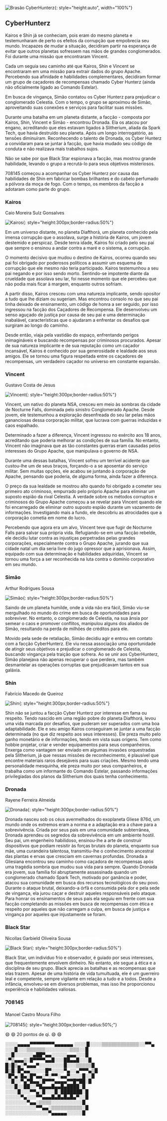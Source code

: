 ![Brasão CyberHunterz](assets/menor.png){: style="height:auto", width="100%"}

## <span class="classe-titulo">**CyberHunterz**</span>

Kairos e Shin já se conheciam, pois eram do mesmo planeta e testemunharam de perto os efeitos da corrupção que empobrecia seu mundo. Incapazes de mudar a situação, decidiram partir na esperança de evitar que outros planetas sofressem nas mãos de grandes conglomerados. Foi durante uma missão que encontraram Vincent.

Cada um seguia seu caminho até que Kairos, Shin e Vincent se encontraram em uma missão para extrair dados do grupo Apache. Percebendo sua afinidade e habilidades complementares, decidiram formar um grupo de caçadores de recompensas chamado Cyber Hunterz (ainda não oficialmente ligado ao Comando Estelar).

Em busca de vingança, Simão contatou os Cyber Hunterz para prejudicar o conglomerado Celestia. Com o tempo, o grupo se aproximou de Simão, aproveitando suas conexões e serviços para facilitar suas missões.

Durante uma batalha em um planeta distante, a facção - composta por Kairos, Shin, Vincent e Simão - encontrou Dronada. Ela os atacou por engano, acreditando que eles estavam ligados à Slitherium, aliada da Spark Tech, que havia destruído seu planeta. Após um longo interrogatório, as tensões diminuíram. Reconhecendo o talento de Dronada, os Cyber Hunterz a convidaram para se juntar à facção, que havia mudado seu código de conduta e não realizava mais trabalhos sujos.

Não se sabe por que Black Star espionava a facção, mas mostrou grande habilidade, levando o grupo a recrutá-lo para seus objetivos misteriosos.

708145 começou a acompanhar os Cyber Hunterz por causa das habilidades de Shin em fabricar bombas brilhantes e do cabelo perfumado a pólvora da moça de fogo. Com o tempo, os membros da facção a adotaram como parte do grupo.

### Kairos
Caio Moreira Sulz Gonsalves&nbsp;&nbsp;&nbsp;&nbsp;
<a href="https://github.com/CaioSulz" style="color:white">:simple-github:</a>
 
![Kairos](integrantes/kairos/profile.png){: style="height:300px;border-radius:50%"}

Em um universo distante, no planeta Diafthorá, um planeta conhecido pela imensa corrupção que o assolava, surge a história de Kairos, um jovem destemido e perspicaz. Desde tenra idade, Kairos foi criado pelo seu pai que sempre o ensinou a andar contra a maré e o sistema, a corrupção.

O momento decisivo que mudou o destino de Kairos, ocorreu quando seu pai foi obrigado por poderosos políticos a assumir um esquema de corrupção que ele mesmo não teria participado. Kairos testemunhou a seu pai negando e por isso sendo morto. Sentindo-se impotente diante da crueldade que assolava seu lar, foi nesse momento que ele percebeu que não podia mais ficar à margem, enquanto outros sofriam. 

A partir disso, Kairos cresceu com uma natureza implicante, sendo opositor a tudo que lhe diziam ou sugeriam. Mas encontrou consolo no que seu pai tinha deixado de ensinamento, um código de honra a ser seguido, por isso ingressou na facção dos Caçadores de Recompensa. Ele desenvolveu um senso aguçado de justiça por causa de seu pai e uma determinação inabalável, características que o ajudaram a enfrentar os desafios que surgiram ao longo do caminho.

Desde então, viaja pela vastidão do espaço, enfrentando perigos inimagináveis ​​e buscando recompensas por criminosos procurados. Apesar de sua natureza implicante e de sua reputação como um caçador incansável, Kairos é conhecido por sua generosidade e lealdade aos seus amigos. Ele se tornou uma figura respeitada entre os caçadores de recompensas, um verdadeiro caçador no universo em constante expansão.

### Vincent
Gustavo Costa de Jesus&nbsp;&nbsp;&nbsp;&nbsp;
<a href="https://github.com/cwtshh" style="color:white">:simple-github:</a>

![Vincent](integrantes/vincent/profile.png){: style="height:300px;border-radius:50%"}


Vincent, um nativo do planeta NSA, cresceu em meio às sombras da cidade de Nocturne Falls, dominada pelo sinistro Conglomerado Apache. Desde jovem, ele testemunhou a exploração desenfreada do seu lar pelas mãos gananciosas dessa corporação militar, que lucrava com guerras induzidas e caos espalhado. 

Determinado a fazer a diferença, Vincent ingressou no exército aos 18 anos, acreditando que poderia melhorar as condições de sua família. No entanto, Vincent não imaginava que as tão constantes guerras eram causadas pelos interesses do Grupo Apache, que manipulava o governo de NSA. 

Durante uma dessas batalhas, Vincent sofreu um terrível acidente que custou-lhe um de seus braços, forçando-o a se aposentar do serviço militar. Sem muitas opções, ele acabou se juntando à corporação de Apache, pensando que poderia, de alguma forma, ainda fazer a diferença. 

O preço da sua lealdade se mostrou alto quando foi obrigado a cometer seu primeiro ato criminoso, empurrado pelo próprio Apache para eliminar um suposto espião da rival Celestia. A verdade sobre os métodos corruptos e criminosos do Grupo Apache começou a se revelar para Vincent quando ele foi encarregado de eliminar outro suposto espião durante um vazamento de informações. Investigando mais a fundo, ele descobriu as atrocidades que a corporação cometia em nome do lucro. 

Percebendo que agora era um alvo, Vincent teve que fugir de Nocturne Falls para salvar sua própria vida. Refugiando-se em uma facção rebelde, ele decidiu lutar contra as injustiças perpetradas pelas grandes corporações, especialmente contra o Grupo Apache, jurando que sua cidade natal um dia seria livre do jugo opressor que a aprisionava. Assim, equipado com sua determinação e habilidades adquiridas, Vincent se tornou uma força a ser reconhecida na luta contra o domínio corporativo em seu mundo. 

### Simão
Arthur Rodrigues Sousa&nbsp;&nbsp;&nbsp;&nbsp;
<a href="https://github.com/arthurrsousa" style="color:white">:simple-github:</a>

![Simão](integrantes/simao/profile.png){: style="height:300px;border-radius:50%"}

Saindo de um planeta humilde, onde a vida não era fácil, Simão viu-se mergulhado no mundo do crime em busca de oportunidades para sobreviver. No entanto, o conglomerado de Celestia, na sua ânsia por semear o caos e promover conflitos, manipulou alguns dos aliados de Simão, resultando na perda de milhões de créditos para ele.

Movido pela sede de retaliação, Simão decidiu agir e entrou em contato com a facção CyberHunterz. Ele viu nessa associação uma oportunidade de atingir seus objetivos e prejudicar o conglomerado de Celestia, buscando vingança pela traição que sofrera. Ao se unir aos CyberHunterz, Simão planejava não apenas recuperar o que perdera, mas também desmantelar as operações corruptas que prejudicavam tantos em sua galáxia.

### Shin
Fabrício Macedo de Queiroz&nbsp;&nbsp;&nbsp;&nbsp;
<a href="https://github.com/FabricioDeQueiroz" style="color:white">:simple-github:</a>

![Shin](integrantes/shin/profile.png){: style="height:300px;border-radius:50%"}

Shin não se juntou a facção Cyber Hunterz por interesse em fama ou respeito. Tendo nascido em uma região pobre do planeta Diafthorá, levou uma vida marcada por desafios, que puderam ser superados com uma boa adaptabilidade. Ele e seu amigo Kairos conseguiram se juntar a uma facção determinada (no que diz respeito aos seus interesses). Ele preza muito pelo ganho monetário e de informações, tendo em vista suas origens. Tem como hobbie projetar, criar e vender equipamentos para seus companheiros. Enxerga como vantagem ser enviado em algumas invasões orquestradas pela Slitherium, já que nessas missões de reconhecimento, é plausível que encontre materiais raros desejáveis para suas criações. 
Mesmo tendo uma personalidade mesquinha, ele preza muito por seus companheiros, e trabalha como um informante do Comando Estelar, passando informações privilegiadas dos planos da Slitherium dos quais tenha conhecimento.

### Dronada
Rayene Ferreira Almeida&nbsp;&nbsp;&nbsp;&nbsp;
<a href="https://github.com/rayenealmeida" style="color:white">:simple-github:</a>

![Dronada](integrantes/dronada/profile.png){: style="height:300px;border-radius:50%"}

Dronada nasceu sob os céus avermelhados do exoplaneta Gliese 876d, um mundo onde os extremos eram a norma e a adaptação era a chave para a sobrevivência. 
Criada por seus pais em uma comunidade subterrânea, Dronada aprendeu os segredos da sobrevivência em um ambiente hostil. Seu pai, um engenheiro habilidoso, ensinou-lhe a arte de construir dispositivos que podiam resistir às forças brutais do planeta, enquanto sua mãe, uma curandeira talentosa, transmitiu-lhe o conhecimento ancestral das plantas e ervas que cresciam em cavernas profundas.
Dronada a Gliesiana encontrou seu caminho como caçadora de recompensas após uma tragédia sombria que mudou sua vida para sempre.  Quando Dronada era jovem, sua família foi abruptamente assassinada quando um conglomerado chamado Spark Tech, motivado por ganância e poder, atacou sua comunidade em busca dos recursos tecnológicos do seu povo. Durante o ataque brutal, deixando-a órfã e consumida pela dor e pela sede de vingança, ela jurou caçar e destruir aqueles responsáveis pelo ataque.
Para honrar os ensinamentos de seus pais ela seguiu em frente com sua facção completando as missões em busca de recompensas com ética e respeito por aqueles que não carregam a culpa, em busca de justiça e vingança por aqueles que injustamente se foram.

### Black Star
Nicollas Garbield Oliveira Sousa&nbsp;&nbsp;&nbsp;&nbsp;
<a href="https://github.com/nicollaxs" style="color:white">:simple-github:</a>

![Black Star](integrantes/blackstar/profile.png){: style="height:300px;border-radius:50%"}

Black Star, um indivíduo frio e observador, é guiado por seus interesses, que frequentemente envolvem dinheiro. No entanto, ele segue a ética e a disciplina de seu grupo. Black aprecia as batalhas e as recompensas que elas trazem. Apesar de uma história de vida tumultuada, ele é um guerreiro leal e competente, sempre vigilante em relação a tudo e a todos. Desde a infância, envolveu-se em diversos problemas, mas isso lhe proporcionou experiência e habilidades valiosas.

### 708145
Manoel Castro Moura Filho&nbsp;&nbsp;&nbsp;&nbsp;
<a href="https://github.com/matsuo-kage" style="color:white; font-size:20px">:simple-github:</a>

![708145](integrantes/tobias/profile.png){: style="height:300px;border-radius:50%;"}

:smile: :smile: 20 pontos de qi. :smile: :smile:

<p>
░░░░▄▄▄▄▀▀▀▀▀▀▀▀▄▄▄▄▄▄
░░░░█░░░░▒▒▒▒▒▒▒▒▒▒▒▒░░▀▀▄
░░░█░░░▒▒▒▒▒▒░░░░░░░░▒▒▒░░█
░░█░░░░░░▄██▀▄▄░░░░░▄▄▄░░░█
░▀▒▄▄▄▒░█▀▀▀▀▄▄█░░░██▄▄█░░░█
█▒█▒▄░▀▄▄▄▀░░░░░░░░█░░░▒▒▒▒▒█
█▒█░█▀▄▄░░░░░█▀░░░░▀▄░░▄▀▀▀▄▒█
░█▀▄░█▄░█▀▄▄░▀░▀▀░▄▄▀░░░░█░░█
░░█░░▀▄▀█▄▄░█▀▀▀▄▄▄▄▀▀█▀██░█
░░░█░░██░░▀█▄▄▄█▄▄█▄████░█
░░░░█░░░▀▀▄░█░░░█░███████░█
░░░░░▀▄░░░▀▀▄▄▄█▄█▄█▄█▄▀░░█
░░░░░░░▀▄▄░▒▒▒▒░░░░░░░░░░█
░░░░░░░░░░▀▀▄▄░▒▒▒▒▒▒▒▒▒▒░█
░░░░░░░░░░░░░░▀▄▄▄▄▄░░░░░█
</p>